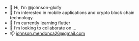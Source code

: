 - 👋 Hi, I’m @johnson-gloify
- 👀 I’m interested in mobile applications and crypto block chain technology.
- 🌱 I’m currently learning flutter
- 💞️ I’m looking to collaborate on ...
- 📫 johnson.mendonca26@gmail.com

<!---
johnson-gloify/johnson-gloify is a ✨ special ✨ repository because its `README.md` (this file) appears on your GitHub profile.
You can click the Preview link to take a look at your changes.
--->
